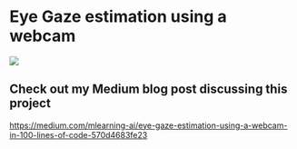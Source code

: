 # Eye Gaze estimation using a webcam 

![](./gaze.gif)  

## Check out my Medium blog post discussing this project
https://medium.com/mlearning-ai/eye-gaze-estimation-using-a-webcam-in-100-lines-of-code-570d4683fe23
